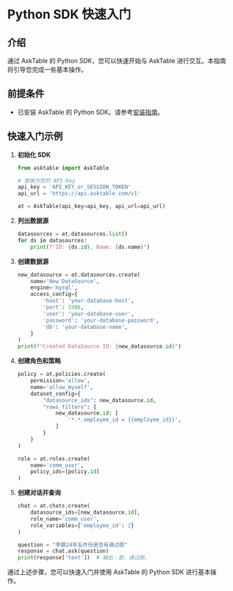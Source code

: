 # Python SDK 快速入门

## 介绍

通过 AskTable 的 Python SDK，您可以快速开始与 AskTable 进行交互。本指南将引导您完成一些基本操作。

## 前提条件

- 已安装 AskTable 的 Python SDK。请参考[安装指南](./installation.md)。

## 快速入门示例

1. **初始化 SDK**

    ```python
    from asktable import AskTable

    # 替换为您的 API-Key
    api_key = 'API_KEY_or_SESSION_TOKEN'
    api_url = 'https://api.asktable.com/v1'

    at = AskTable(api_key=api_key, api_url=api_url)
    ```

2. **列出数据源**

    ```python
    datasources = at.datasources.list()
    for ds in datasources:
        print(f"ID: {ds.id}, Name: {ds.name}")
    ```

3. **创建数据源**

    ```python
    new_datasource = at.datasources.create(
        name='New DataSource',
        engine='mysql',
        access_config={
            'host': 'your-database-host',
            'port': 3306,
            'user': 'your-database-user',
            'password': 'your-database-password',
            'db': 'your-database-name',
        }
    )
    print(f"Created DataSource ID: {new_datasource.id}")
    ```

4. **创建角色和策略**

    ```python
    policy = at.policies.create(
        permission='allow',
        name='allow_myself',
        dataset_config={
            "datasource_ids": new_datasource.id,
            "rows_filters": {
                new_datasource.id: [
                    '*.*.employee_id = {{employee_id}}',
                ]
            }
        }
    )

    role = at.roles.create(
        name='comm_user',
        policy_ids=[policy.id]
    )
    ```

5. **创建对话并查询**

    ```python
    chat = at.chats.create(
        datasource_ids=[new_datasource.id],
        role_name='comm_user',
        role_variables={'employee_id': 2}
    )

    question = "李娜24年五月份是否有请过假"
    response = chat.ask(question)
    print(response['text'])  # 输出：是，请过假。
    ```

通过上述步骤，您可以快速入门并使用 AskTable 的 Python SDK 进行基本操作。
